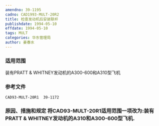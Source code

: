 ```yaml
---
amendno: 39-1195  
cadno: CAD1993-MULT-20R2  
title: 检查发动机后安装联杆  
publishdate: 1994-05-10  
effdate: 1994-05-10  
tags: MULT  
categories: 华东管理局  
author: 姜春水  
---
```

  
### 适用范围  
装有PRATT & WHITNEY发动机的A300-600和A310型飞机  
  
<!--more-->  
### 参考文件  
    CAD93-MULT-20R1  39-1172  
  
### 原因、措施和规定     将CAD93-MULT-20R1适用范围一项改为:装有PRATT & WHITNEY发动机的A310和A300-600型飞机.  
